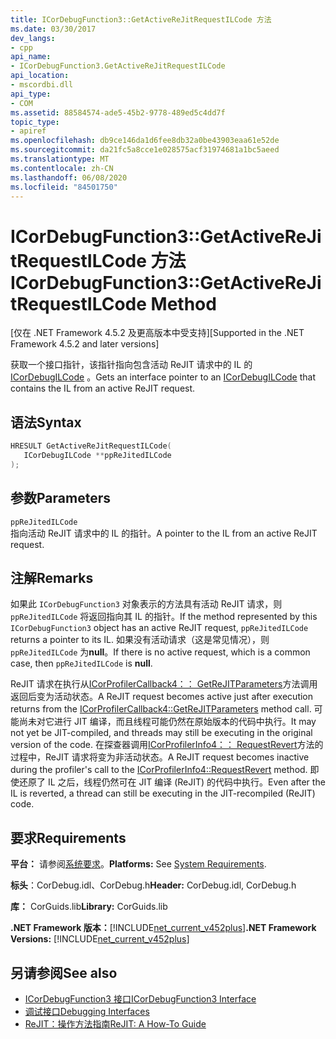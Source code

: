 ```yaml
---
title: ICorDebugFunction3::GetActiveReJitRequestILCode 方法
ms.date: 03/30/2017
dev_langs:
- cpp
api_name:
- ICorDebugFunction3.GetActiveReJitRequestILCode
api_location:
- mscordbi.dll
api_type:
- COM
ms.assetid: 88584574-ade5-45b2-9778-489ed5c4dd7f
topic_type:
- apiref
ms.openlocfilehash: db9ce146da1d6fee8db32a0be43903eaa61e52de
ms.sourcegitcommit: da21fc5a8cce1e028575acf31974681a1bc5aeed
ms.translationtype: MT
ms.contentlocale: zh-CN
ms.lasthandoff: 06/08/2020
ms.locfileid: "84501750"
---
```

# <a name="icordebugfunction3getactiverejitrequestilcode-method"></a><span data-ttu-id="59cdf-102">ICorDebugFunction3::GetActiveReJitRequestILCode 方法</span><span class="sxs-lookup"><span data-stu-id="59cdf-102">ICorDebugFunction3::GetActiveReJitRequestILCode Method</span></span>
<span data-ttu-id="59cdf-103">[仅在 .NET Framework 4.5.2 及更高版本中受支持]</span><span class="sxs-lookup"><span data-stu-id="59cdf-103">[Supported in the .NET Framework 4.5.2 and later versions]</span></span>  
  
 <span data-ttu-id="59cdf-104">获取一个接口指针，该指针指向包含活动 ReJIT 请求中的 IL 的[ICorDebugILCode](icordebugilcode-interface.md) 。</span><span class="sxs-lookup"><span data-stu-id="59cdf-104">Gets an interface pointer to an [ICorDebugILCode](icordebugilcode-interface.md) that contains the IL from an active ReJIT request.</span></span>  
  
## <a name="syntax"></a><span data-ttu-id="59cdf-105">语法</span><span class="sxs-lookup"><span data-stu-id="59cdf-105">Syntax</span></span>  
  
```cpp
HRESULT GetActiveReJitRequestILCode(  
   ICorDebugILCode **ppReJitedILCode  
);  
```  
  
## <a name="parameters"></a><span data-ttu-id="59cdf-106">参数</span><span class="sxs-lookup"><span data-stu-id="59cdf-106">Parameters</span></span>  
 `ppReJitedILCode`  
 <span data-ttu-id="59cdf-107">指向活动 ReJIT 请求中的 IL 的指针。</span><span class="sxs-lookup"><span data-stu-id="59cdf-107">A pointer to the IL from an active ReJIT request.</span></span>  
  
## <a name="remarks"></a><span data-ttu-id="59cdf-108">注解</span><span class="sxs-lookup"><span data-stu-id="59cdf-108">Remarks</span></span>  
 <span data-ttu-id="59cdf-109">如果此 `ICorDebugFunction3` 对象表示的方法具有活动 ReJIT 请求，则 `ppReJitedILCode` 将返回指向其 IL 的指针。</span><span class="sxs-lookup"><span data-stu-id="59cdf-109">If the method represented by this `ICorDebugFunction3` object has an active ReJIT request, `ppReJitedILCode` returns a pointer to its IL.</span></span> <span data-ttu-id="59cdf-110">如果没有活动请求（这是常见情况），则 `ppReJitedILCode` 为**null**。</span><span class="sxs-lookup"><span data-stu-id="59cdf-110">If there is no active request, which is a common case, then `ppReJitedILCode` is **null**.</span></span>  
  
 <span data-ttu-id="59cdf-111">ReJIT 请求在执行从[ICorProfilerCallback4：： GetReJITParameters](../profiling/icorprofilercallback4-getrejitparameters-method.md)方法调用返回后变为活动状态。</span><span class="sxs-lookup"><span data-stu-id="59cdf-111">A ReJIT request becomes active just after execution returns from the [ICorProfilerCallback4::GetReJITParameters](../profiling/icorprofilercallback4-getrejitparameters-method.md) method call.</span></span> <span data-ttu-id="59cdf-112">可能尚未对它进行 JIT 编译，而且线程可能仍然在原始版本的代码中执行。</span><span class="sxs-lookup"><span data-stu-id="59cdf-112">It may not yet be JIT-compiled, and threads may still be executing in the original version of the code.</span></span> <span data-ttu-id="59cdf-113">在探查器调用[ICorProfilerInfo4：： RequestRevert](../profiling/icorprofilerinfo4-requestrevert-method.md)方法的过程中，ReJIT 请求将变为非活动状态。</span><span class="sxs-lookup"><span data-stu-id="59cdf-113">A ReJIT request becomes inactive during the profiler's call to the [ICorProfilerInfo4::RequestRevert](../profiling/icorprofilerinfo4-requestrevert-method.md) method.</span></span> <span data-ttu-id="59cdf-114">即使还原了 IL 之后，线程仍然可在 JIT 编译 (ReJIT) 的代码中执行。</span><span class="sxs-lookup"><span data-stu-id="59cdf-114">Even after the IL is reverted, a thread can still be executing in the JIT-recompiled (ReJIT) code.</span></span>  
  
## <a name="requirements"></a><span data-ttu-id="59cdf-115">要求</span><span class="sxs-lookup"><span data-stu-id="59cdf-115">Requirements</span></span>  
 <span data-ttu-id="59cdf-116">**平台：** 请参阅[系统要求](../../get-started/system-requirements.md)。</span><span class="sxs-lookup"><span data-stu-id="59cdf-116">**Platforms:** See [System Requirements](../../get-started/system-requirements.md).</span></span>  
  
 <span data-ttu-id="59cdf-117">**标头**：CorDebug.idl、CorDebug.h</span><span class="sxs-lookup"><span data-stu-id="59cdf-117">**Header:** CorDebug.idl, CorDebug.h</span></span>  
  
 <span data-ttu-id="59cdf-118">**库：** CorGuids.lib</span><span class="sxs-lookup"><span data-stu-id="59cdf-118">**Library:** CorGuids.lib</span></span>  
  
 <span data-ttu-id="59cdf-119">**.NET Framework 版本：**[!INCLUDE[net_current_v452plus](../../../../includes/net-current-v452plus-md.md)]</span><span class="sxs-lookup"><span data-stu-id="59cdf-119">**.NET Framework Versions:** [!INCLUDE[net_current_v452plus](../../../../includes/net-current-v452plus-md.md)]</span></span>  
  
## <a name="see-also"></a><span data-ttu-id="59cdf-120">另请参阅</span><span class="sxs-lookup"><span data-stu-id="59cdf-120">See also</span></span>

- [<span data-ttu-id="59cdf-121">ICorDebugFunction3 接口</span><span class="sxs-lookup"><span data-stu-id="59cdf-121">ICorDebugFunction3 Interface</span></span>](icordebugfunction3-interface.md)
- [<span data-ttu-id="59cdf-122">调试接口</span><span class="sxs-lookup"><span data-stu-id="59cdf-122">Debugging Interfaces</span></span>](debugging-interfaces.md)
- [<span data-ttu-id="59cdf-123">ReJIT：操作方法指南</span><span class="sxs-lookup"><span data-stu-id="59cdf-123">ReJIT: A How-To Guide</span></span>](https://docs.microsoft.com/archive/blogs/davbr/rejit-a-how-to-guide)
